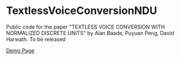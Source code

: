 # TextlessVoiceConversionNDU
Public code for the paper "TEXTLESS VOICE CONVERSION WITH NORMALIZED DISCRETE UNITS" by Alan Baade, Puyuan Peng, David Harwath. To be released

[Demo Page](https://alanbaade.github.io/TextlessVoiceConversionNDUDemo/)
